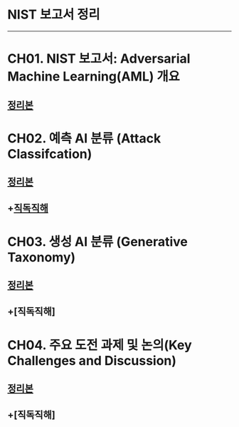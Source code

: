 # NIST 보고서 정리
---
# CH01. NIST 보고서: Adversarial Machine Learning(AML) 개요
## [정리본](https://github.com/presyeont/Adversarial_Machine_Learning/blob/main/ch01.md)

# CH02. 예측 AI 분류 (Attack Classifcation)
## [정리본](https://github.com/presyeont/Adversarial_Machine_Learning/blob/main/ch02.md )
## +[직독직해](https://github.com/presyeont/Adversarial_Machine_Learning/blob/main/ch02직독직해.md)

# CH03. 생성 AI	분류 (Generative Taxonomy)
## [정리본](https://github.com/presyeont/Adversarial_Machine_Learning/blob/main/ch03.md)
## +[직독직해]

# CH04. 주요 도전 과제 및 논의(Key Challenges and Discussion)
## [정리본](https://github.com/presyeont/Adversarial_Machine_Learning/blob/main/ch04.md)
## +[직독직해]
